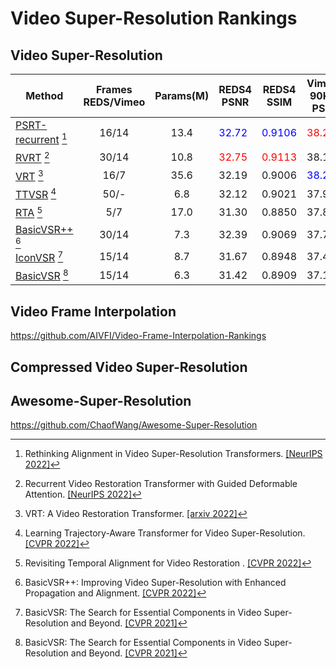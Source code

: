 # Video Super-Resolution Rankings

## Video Super-Resolution

| Method                                                                                        |                Frames REDS/Vimeo                | Params(M)  | REDS4 PSNR                    | REDS4 SSIM                     | Vimeo-90K-T PSNR              | Vimeo-90K-T SSIM               | Vid4 PSNR                     | Vid4 SSIM                      |
|-----------------------------------------------------------------------------------------------|:-----------------:|:----------:|-------------------------------|--------------------------------|-------------------------------|--------------------------------|-------------------------------|--------------------------------|
| [PSRT-recurrent](https://github.com/XPixelGroup/RethinkVSRAlignment) [^1]                     |       16/14       |    13.4    | <font color=blue>32.72</font> | <font color=blue>0.9106</font> | <font color=red>38.27</font>  | <font color=red>0.9536</font>  | <font color=red>28.07</font>  | <font color=red>0.8485</font>  |
| [RVRT](https://github.com/JingyunLiang/RVRT) [^2]                                             |                          30/14       |    10.8    | <font color=red>32.75</font>  | <font color=red>0.9113</font>  | 38.15                         | 0.9527                         | <font color=blue>27.99</font> | <font color=blue>0.8426</font> |
| [VRT](https://github.com/JingyunLiang/VRT) [^3]                                               |                                   16/7        |    35.6    | 32.19                         | 0.9006                         | <font color=blue>38.20</font> | <font color=blue>0.9530</font> | 27.93                         | 0.8425                         |
| [TTVSR](https://github.com/researchmm/TTVSR) [^4]                                             |50/-|    6.8     | 32.12                         | 0.9021                         | 37.92                         | 0.9526                         | 28.40                         |0.8643|                                                         |
| [RTA](https://github.com/redrock303/Revisiting-Temporal-Alignment-for-Video-Restoration) [^5] | 5/7|    17.0    | 31.30                         | 0.8850                         | 37.84                         | 0.9498                         | 27.90                         |0.8380|
| [BasicVSR++](https://github.com/ckkelvinchan/BasicVSR_PlusPlus) [^6]                          |30/14|    7.3     | 32.39                         | 0.9069                         | 37.79                         | 0.9500                         | 27.79                         |0.8400|
| [IconVSR](https://github.com/ckkelvinchan/BasicVSR-IconVSR) [^7]                              |15/14|    8.7     | 31.67                         | 0.8948                        | 37.47                          | 0.9476                        | 27.39                          | 0.8279                        |
| [BasicVSR](https://github.com/ckkelvinchan/BasicVSR-IconVSR) [^7]                             |15/14| 6.3|   31.42                       | 0.8909                        | 37.18                          | 0.9450                        | 27.24                          | 0.8251                        |


## Video Frame Interpolation

https://github.com/AIVFI/Video-Frame-Interpolation-Rankings

## Compressed Video Super-Resolution

## Awesome-Super-Resolution

https://github.com/ChaofWang/Awesome-Super-Resolution

[^1]: Rethinking Alignment in Video Super-Resolution Transformers. [[NeurIPS 2022]](https://openreview.net/pdf?id=NgIf3FpcHie)
[^2]: Recurrent Video Restoration Transformer with Guided Deformable Attention. [[NeurIPS 2022]](https://openreview.net/pdf?id=GKfNB4BegL)
[^3]: VRT: A Video Restoration Transformer. [[arxiv 2022]](https://arxiv.org/pdf/2201.12288.pdf)
[^4]: Learning Trajectory-Aware Transformer for Video Super-Resolution. [[CVPR 2022]](https://openaccess.thecvf.com/content/CVPR2022/papers/Liu_Learning_Trajectory-Aware_Transformer_for_Video_Super-Resolution_CVPR_2022_paper.pdf)
[^5]: Revisiting Temporal Alignment for Video Restoration . [[CVPR 2022]](https://openaccess.thecvf.com/content/CVPR2022/papers/Zhou_Revisiting_Temporal_Alignment_for_Video_Restoration_CVPR_2022_paper.pdf)
[^6]: BasicVSR++: Improving Video Super-Resolution with Enhanced Propagation and Alignment. [[CVPR 2022]](https://openaccess.thecvf.com/content/CVPR2022/papers/Chan_BasicVSR_Improving_Video_Super-Resolution_With_Enhanced_Propagation_and_Alignment_CVPR_2022_paper.pdf)
[^7]: BasicVSR: The Search for Essential Components in Video Super-Resolution and Beyond. [[CVPR 2021]](https://openaccess.thecvf.com/content/CVPR2021/papers/Chan_BasicVSR_The_Search_for_Essential_Components_in_Video_Super-Resolution_and_CVPR_2021_paper.pdf)